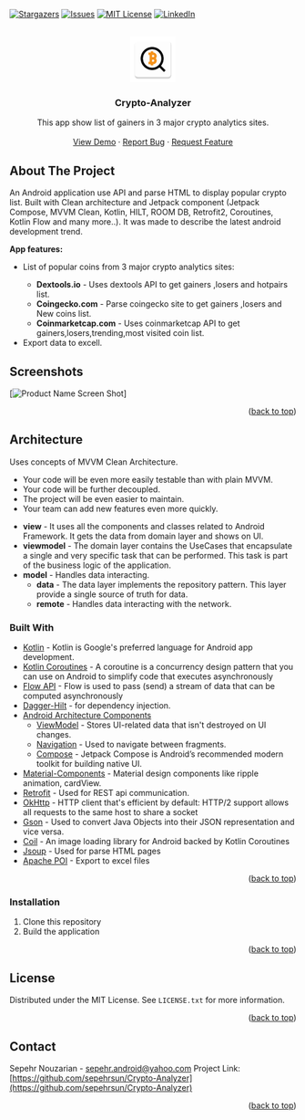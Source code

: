 <a name="readme-top"></a>

[![Stargazers][stars-shield]][stars-url] 
[![Issues][issues-shield]][issues-url]
[![MIT License][license-shield]][license-url]
[![LinkedIn][linkedin-shield]][linkedin-url]

<!-- PROJECT LOGO -->
<br />
<div align="center">
  <a href="https://github.com/sepehrsun/Crypto-Analyzer">
    <img
      src="https://github.com/sepehrsun/Crypto-Analyzer/blob/master/app/src/main/res/drawable/ic_launcher.png?raw=true"
      alt="Logo"
      width="80"
      height="80"
    />
  </a>

  <h3 align="center">Crypto-Analyzer</h3>

  <p align="center">
    This app show list of gainers in 3 major crypto analytics sites.
    <br />
    <br />
    <a href="https://github.com/sepehrsun/Crypto-Analyzer">View Demo</a>
    ·
    <a href="https://github.com/sepehrsun/Crypto-Analyzer/issues">Report Bug</a>
    ·
    <a href="https://github.com/sepehrsun/Crypto-Analyzer/issues"
      >Request Feature</a
    >
  </p>
</div>

## About The Project 

An Android application use API and parse HTML to display
popular crypto list. Built with Clean architecture and Jetpack component
(Jetpack Compose, MVVM Clean, Kotlin, HILT, ROOM DB, Retrofit2, Coroutines,
Kotlin Flow and many more..). It was made to describe the latest android
development trend.

<p dir="auto"><strong>App features:</strong></p>
<ul dir="auto">
  <li>List of popular coins from 3 major crypto analytics sites:</li>
  <ul dir="auto">
    <li>
      <strong>Dextools.io</strong> - Uses dextools API to get gainers ,losers
      and hotpairs list.
    </li>
    <li>
      <strong>Coingecko.com</strong> - Parse coingecko site to get gainers
      ,losers and New coins list.
    </li>
    <li>
      <strong>Coinmarketcap.com</strong> - Uses coinmarketcap API to get
      gainers,losers,trending,most visited coin list.
    </li>
  </ul>
  <li>Export data to excell.</li>
</ul>

## Screenshots 

[![Product Name Screen Shot][product-screenshot]]

<p align="right">(<a href="#readme-top">back to top</a>)</p>

## Architecture 

Uses concepts of MVVM Clean Architecture. 
- Your code will be even more easily testable than with plain MVVM.
- Your code will be further decoupled.
- The project will be even easier to maintain.
- Your team can add new features even more quickly.

<ul dir="auto">
  <li>
    <strong>view</strong> - It uses all the components and classes related to
    Android Framework. It gets the data from domain layer and shows on UI.
  </li>
  <li>
    <strong>viewmodel</strong> - The domain layer contains the UseCases that
    encapsulate a single and very specific task that can be performed. This task
    is part of the business logic of the application.
  </li>
  <li>
    <strong>model</strong> - Handles data interacting.
    <ul dir="auto">
      <li>
        <strong>data</strong> - The data layer implements the repository
        pattern. This layer provide a single source of truth for data.
      </li>
      <li>
        <strong>remote</strong> - Handles data interacting with the network.
      </li>
    </ul>
  </li>
</ul>

### Built With

<ul dir="auto">
  <li>
    <a href="https://kotlinlang.org/" rel="nofollow">Kotlin</a> - Kotlin is
    Google's preferred language for Android app development.
  </li>
  <li>
    <a href="https://github.com/Kotlin/kotlinx.coroutines">Kotlin Coroutines</a>
    - A coroutine is a concurrency design pattern that you can use on Android to
    simplify code that executes asynchronously
  </li>
  <li>
    <a
      href="https://kotlin.github.io/kotlinx.coroutines/kotlinx-coroutines-core/kotlinx.coroutines.flow/"
      rel="nofollow"
      >Flow API</a
    >
    - Flow is used to pass (send) a stream of data that can be computed
    asynchronously
  </li>
  <li>
    <a
      href="https://developer.android.com/training/dependency-injection/hilt-android"
      rel="nofollow"
      >Dagger-Hilt</a
    >
    - for dependency injection.
  </li>
  <li>
    <a
      href="https://developer.android.com/topic/libraries/architecture"
      rel="nofollow"
      >Android Architecture Components</a
    >
    <ul dir="auto">
      <li>
        <a
          href="https://developer.android.com/topic/libraries/architecture/viewmodel"
          rel="nofollow"
          >ViewModel</a
        >
        - Stores UI-related data that isn't destroyed on UI changes.
      </li>
      <li>
        <a
          href="https://developer.android.com/guide/navigation/navigation-getting-started"
          rel="nofollow"
          >Navigation</a
        >
        - Used to navigate between fragments.
      </li>
      <li>
        <a href="https://developer.android.com/jetpack/compose" rel="nofollow"
          >Compose</a
        >
        - Jetpack Compose is Android’s recommended modern toolkit for building
        native UI.
      </li>
    </ul>
  </li>
  <li>
    <a href="https://github.com/material-components/material-components-android"
      >Material-Components</a
    >
    - Material design components like ripple animation, cardView.
  </li>
  <li>
    <a href="https://github.com/square/retrofit">Retrofit</a> - Used for REST
    api communication.
  </li>
  <li>
    <a href="http://square.github.io/okhttp/" rel="nofollow">OkHttp</a> - HTTP
    client that's efficient by default: HTTP/2 support allows all requests to
    the same host to share a socket
  </li>
  <li>
    <a href="https://github.com/square/moshi">Gson</a> - Used to convert Java
    Objects into their JSON representation and vice versa.
  </li>
  <li>
    <a href="https://github.com/chrisbanes/accompanist/blob/main/coil/README.md"
      >Coil</a
    >
    - An image loading library for Android backed by Kotlin Coroutines
  </li>
  <li>
    <a href="https://github.com/chrisbanes/accompanist/blob/main/coil/README.md"
      >Jsoup</a
    >
    - Used for parse HTML pages
  </li>
  <li>
    <a href="https://github.com/chrisbanes/accompanist/blob/main/coil/README.md"
      >Apache POI</a
    >
    - Export to excel files
  </li>
</ul>

<p align="right">(<a href="#readme-top">back to top</a>)</p>

### Installation 

1. Clone this repository
2. Build the application

<p align="right">(<a href="#readme-top">back to top</a>)</p>

<!-- LICENSE -->
## License 

Distributed under the MIT License. See `LICENSE.txt` for more
information.

<p align="right">(<a href="#readme-top">back to top</a>)</p>

<!-- CONTACT -->
## Contact 

Sepehr Nouzarian - sepehr.android@yahoo.com 
Project Link: [https://github.com/sepehrsun/Crypto-Analyzer](https://github.com/sepehrsun/Crypto-Analyzer)

<p align="right">(<a href="#readme-top">back to top</a>)</p>

<!-- MARKDOWN LINKS & IMAGES -->
<!-- https://www.markdownguide.org/basic-syntax/#reference-style-links -->
[contributors-shield]:https://img.shields.io/github/contributors/github_username/repo_name.svg?style=for-the-badge
[contributors-url]:https://github.com/sepehrsun/Crypto-Analyzer/graphs/contributors 
[stars-shield]:https://img.shields.io/github/stars/github_username/repo_name.svg?style=for-the-badge
[stars-url]: https://github.com/sepehrsun/Crypto-Analyzer/stargazers
[issues-shield]:https://img.shields.io/github/issues/github_username/repo_name.svg?style=for-the-badge
[issues-url]: https://github.com/sepehrsun/Crypto-Analyzer/issues
[license-shield]:https://img.shields.io/github/license/github_username/repo_name.svg?style=for-the-badge
[license-url]:https://github.com/sepehrsun/Crypto-Analyzer/blob/master/LICENSE.txt
[linkedin-shield]:https://img.shields.io/badge/-LinkedIn-black.svg?style=for-the-badge&logo=linkedin&colorB=555
[linkedin-url]: https://www.linkedin.com/in/sepehr-nozaryian-4856ba64/
[product-screenshot]: images/screenshot.png
